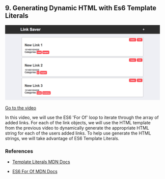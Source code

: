 ## 9. Generating Dynamic HTML with Es6 Template Literals 

![screen](screen.png)


[Go to the video]()



In this video, we will use the ES6 'For Of' loop to iterate through the array of added links.  For each of the link objects, we will use the HTML template from the previous video to dynamically generate the appropriate HTML string for each of the users added links.  To help use generate the HTML strings, we will take advantage of ES6 Template Literals.

### References
- [Template Literals MDN Docs](https://developer.mozilla.org/en-US/docs/Web/JavaScript/Reference/Template_literals)

- [ES6 For Of MDN Docs](https://developer.mozilla.org/en-US/docs/Web/JavaScript/Reference/Statements/for...of)
